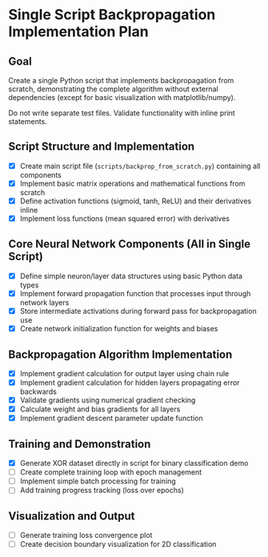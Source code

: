 # Single Script Backpropagation Implementation Plan

## Goal
Create a single Python script that implements backpropagation from scratch, demonstrating the complete algorithm without external dependencies (except for basic visualization with matplotlib/numpy).

Do not write separate test files. Validate functionality with inline print statements.

## Script Structure and Implementation

- [x] Create main script file (`scripts/backprop_from_scratch.py`) containing all components
- [x] Implement basic matrix operations and mathematical functions from scratch
- [x] Define activation functions (sigmoid, tanh, ReLU) and their derivatives inline
- [x] Implement loss functions (mean squared error) with derivatives

## Core Neural Network Components (All in Single Script)

- [x] Define simple neuron/layer data structures using basic Python data types
- [x] Implement forward propagation function that processes input through network layers
- [x] Store intermediate activations during forward pass for backpropagation use
- [x] Create network initialization function for weights and biases

## Backpropagation Algorithm Implementation

- [x] Implement gradient calculation for output layer using chain rule
- [x] Implement gradient calculation for hidden layers propagating error backwards
- [x] Validate gradients using numerical gradient checking
- [x] Calculate weight and bias gradients for all layers
- [x] Implement gradient descent parameter update function

## Training and Demonstration

- [x] Generate XOR dataset directly in script for binary classification demo
- [ ] Create complete training loop with epoch management
- [ ] Implement simple batch processing for training
- [ ] Add training progress tracking (loss over epochs)

## Visualization and Output

- [ ] Generate training loss convergence plot
- [ ] Create decision boundary visualization for 2D classification
